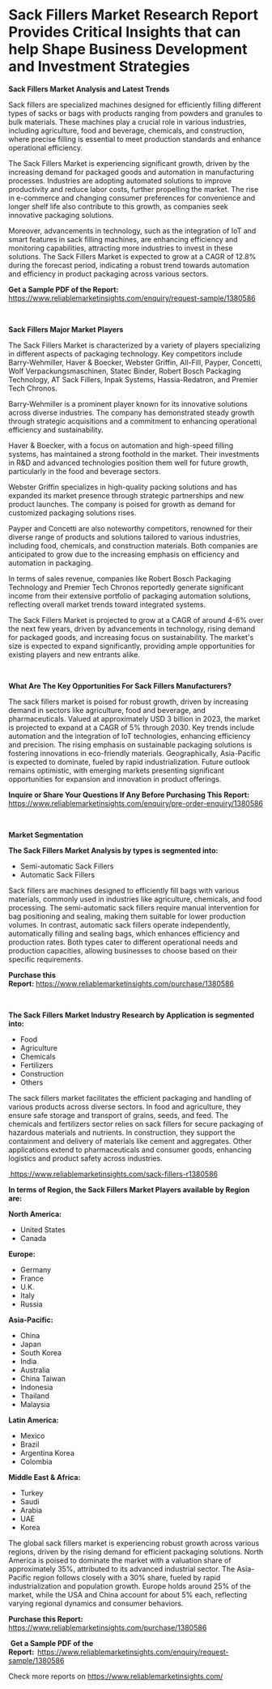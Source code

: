 <p><h1>Sack Fillers Market Research Report Provides Critical Insights that can help Shape Business Development and Investment Strategies</h1></p><p><strong>Sack Fillers Market Analysis and Latest Trends</strong></p>
<p><p>Sack fillers are specialized machines designed for efficiently filling different types of sacks or bags with products ranging from powders and granules to bulk materials. These machines play a crucial role in various industries, including agriculture, food and beverage, chemicals, and construction, where precise filling is essential to meet production standards and enhance operational efficiency.</p><p>The Sack Fillers Market is experiencing significant growth, driven by the increasing demand for packaged goods and automation in manufacturing processes. Industries are adopting automated solutions to improve productivity and reduce labor costs, further propelling the market. The rise in e-commerce and changing consumer preferences for convenience and longer shelf life also contribute to this growth, as companies seek innovative packaging solutions.</p><p>Moreover, advancements in technology, such as the integration of IoT and smart features in sack filling machines, are enhancing efficiency and monitoring capabilities, attracting more industries to invest in these solutions. The Sack Fillers Market is expected to grow at a CAGR of 12.8% during the forecast period, indicating a robust trend towards automation and efficiency in product packaging across various sectors.</p></p>
<p><strong>Get a Sample PDF of the Report:&nbsp;</strong> <a href="https://www.reliablemarketinsights.com/enquiry/request-sample/1380586?utm_campaign=1894&utm_medium=2&utm_source=Github&utm_content=ia&utm_term=11042025&utm_id=sack-fillers">https://www.reliablemarketinsights.com/enquiry/request-sample/1380586</a></p>
<p>&nbsp;</p>
<p><strong>Sack Fillers Major Market Players</strong></p>
<p><p>The Sack Fillers Market is characterized by a variety of players specializing in different aspects of packaging technology. Key competitors include Barry-Wehmiller, Haver & Boecker, Webster Griffin, All-Fill, Payper, Concetti, Wolf Verpackungsmaschinen, Statec Binder, Robert Bosch Packaging Technology, AT Sack Fillers, Inpak Systems, Hassia-Redatron, and Premier Tech Chronos.</p><p>Barry-Wehmiller is a prominent player known for its innovative solutions across diverse industries. The company has demonstrated steady growth through strategic acquisitions and a commitment to enhancing operational efficiency and sustainability.</p><p>Haver & Boecker, with a focus on automation and high-speed filling systems, has maintained a strong foothold in the market. Their investments in R&D and advanced technologies position them well for future growth, particularly in the food and beverage sectors.</p><p>Webster Griffin specializes in high-quality packing solutions and has expanded its market presence through strategic partnerships and new product launches. The company is poised for growth as demand for customized packaging solutions rises.</p><p>Payper and Concetti are also noteworthy competitors, renowned for their diverse range of products and solutions tailored to various industries, including food, chemicals, and construction materials. Both companies are anticipated to grow due to the increasing emphasis on efficiency and automation in packaging.</p><p>In terms of sales revenue, companies like Robert Bosch Packaging Technology and Premier Tech Chronos reportedly generate significant income from their extensive portfolio of packaging automation solutions, reflecting overall market trends toward integrated systems.</p><p>The Sack Fillers Market is projected to grow at a CAGR of around 4-6% over the next few years, driven by advancements in technology, rising demand for packaged goods, and increasing focus on sustainability. The market's size is expected to expand significantly, providing ample opportunities for existing players and new entrants alike.</p></p>
<p>&nbsp;</p>
<p><strong>What Are The Key Opportunities For Sack Fillers Manufacturers?</strong></p>
<p><p>The sack fillers market is poised for robust growth, driven by increasing demand in sectors like agriculture, food and beverage, and pharmaceuticals. Valued at approximately USD 3 billion in 2023, the market is projected to expand at a CAGR of 5% through 2030. Key trends include automation and the integration of IoT technologies, enhancing efficiency and precision. The rising emphasis on sustainable packaging solutions is fostering innovations in eco-friendly materials. Geographically, Asia-Pacific is expected to dominate, fueled by rapid industrialization. Future outlook remains optimistic, with emerging markets presenting significant opportunities for expansion and innovation in product offerings.</p></p>
<p><strong>Inquire or Share Your Questions If Any Before Purchasing This Report:</strong> <a href="https://www.reliablemarketinsights.com/enquiry/pre-order-enquiry/1380586?utm_campaign=1894&utm_medium=2&utm_source=Github&utm_content=ia&utm_term=11042025&utm_id=sack-fillers">https://www.reliablemarketinsights.com/enquiry/pre-order-enquiry/1380586</a></p>
<p>&nbsp;</p>
<p><strong>Market Segmentation</strong></p>
<p><strong>The Sack Fillers Market Analysis by types is segmented into:</strong></p>
<p><ul><li>Semi-automatic Sack Fillers</li><li>Automatic Sack Fillers</li></ul></p>
<p><p>Sack fillers are machines designed to efficiently fill bags with various materials, commonly used in industries like agriculture, chemicals, and food processing. The semi-automatic sack fillers require manual intervention for bag positioning and sealing, making them suitable for lower production volumes. In contrast, automatic sack fillers operate independently, automatically filling and sealing bags, which enhances efficiency and production rates. Both types cater to different operational needs and production capacities, allowing businesses to choose based on their specific requirements.</p></p>
<p><strong>Purchase this Report:&nbsp;</strong><a href="https://www.reliablemarketinsights.com/purchase/1380586?utm_campaign=1894&utm_medium=2&utm_source=Github&utm_content=ia&utm_term=11042025&utm_id=sack-fillers">https://www.reliablemarketinsights.com/purchase/1380586</a></p>
<p>&nbsp;</p>
<p><strong>The Sack Fillers Market Industry Research by Application is segmented into:</strong></p>
<p><ul><li>Food</li><li>Agriculture</li><li>Chemicals</li><li>Fertilizers</li><li>Construction</li><li>Others</li></ul></p>
<p><p>The sack fillers market facilitates the efficient packaging and handling of various products across diverse sectors. In food and agriculture, they ensure safe storage and transport of grains, seeds, and feed. The chemicals and fertilizers sector relies on sack fillers for secure packaging of hazardous materials and nutrients. In construction, they support the containment and delivery of materials like cement and aggregates. Other applications extend to pharmaceuticals and consumer goods, enhancing logistics and product safety across industries.</p></p>
<p><a href="https://www.reliablemarketinsights.com/sack-fillers-r1380586?utm_campaign=1894&utm_medium=2&utm_source=Github&utm_content=ia&utm_term=11042025&utm_id=sack-fillers">&nbsp;https://www.reliablemarketinsights.com/sack-fillers-r1380586</a></p>
<p><strong>In terms of Region, the Sack Fillers Market Players available by Region are:</strong></p>
<p>
    <p> <strong> North America: </strong>
        <ul>
            <li>United States</li>
            <li>Canada</li>
        </ul>
        </p> 
    <p> <strong> Europe: </strong>
        <ul>
            <li>Germany</li>
            <li>France</li>
            <li>U.K.</li>
            <li>Italy</li>
            <li>Russia</li>
        </ul>
        </p> 
    <p> <strong> Asia-Pacific: </strong>
        <ul>
            <li>China</li>
            <li>Japan</li>
            <li>South Korea</li>
            <li>India</li>
            <li>Australia</li>
            <li>China Taiwan</li>
            <li>Indonesia</li>
            <li>Thailand</li>
            <li>Malaysia</li>
        </ul>
        </p> 
    <p> <strong> Latin America: </strong>
        <ul>
            <li>Mexico</li>
            <li>Brazil</li>
            <li>Argentina Korea</li>
            <li>Colombia</li>
        </ul>
        </p> 
    <p> <strong> Middle East & Africa: </strong>
        <ul>
            <li>Turkey</li>
            <li>Saudi</li>
            <li>Arabia</li>
            <li>UAE</li>
            <li>Korea</li>
        </ul>
    </p>
    </p>
<p><p>The global sack fillers market is experiencing robust growth across various regions, driven by the rising demand for efficient packaging solutions. North America is poised to dominate the market with a valuation share of approximately 35%, attributed to its advanced industrial sector. The Asia-Pacific region follows closely with a 30% share, fueled by rapid industrialization and population growth. Europe holds around 25% of the market, while the USA and China account for about 5% each, reflecting varying regional dynamics and consumer behaviors.</p></p>
<p><strong>Purchase this Report: </strong><a href="https://www.reliablemarketinsights.com/purchase/1380586?utm_campaign=1894&utm_medium=2&utm_source=Github&utm_content=ia&utm_term=11042025&utm_id=sack-fillers">https://www.reliablemarketinsights.com/purchase/1380586</a></p>
<p>&nbsp;<strong>Get a Sample PDF of the Report:&nbsp;&nbsp;</strong><a href="https://www.reliablemarketinsights.com/enquiry/request-sample/1380586?utm_campaign=1894&utm_medium=2&utm_source=Github&utm_content=ia&utm_term=11042025&utm_id=sack-fillers">https://www.reliablemarketinsights.com/enquiry/request-sample/1380586</a></p>
<p><strong></strong></p>
<p>Check more reports on <a href="https://www.reliablemarketinsights.com/?utm_campaign=1894&utm_medium=2&utm_source=Github&utm_content=ia&utm_term=11042025&utm_id=sack-fillers">https://www.reliablemarketinsights.com/</a></p>